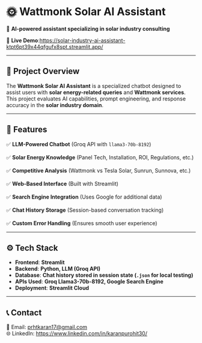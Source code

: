# 🌞 Wattmonk Solar AI Assistant  

🚀 **AI-powered assistant specializing in solar industry consulting**  

📌 **Live Demo**:https://solar-industry-ai-assistant-ktpt6pt39x44qfgufx8spt.streamlit.app/ <br>  

---

## 📌 **Project Overview**  
The **Wattmonk Solar AI Assistant** is a specialized chatbot designed to assist users with **solar energy-related queries** and **Wattmonk services**. This project evaluates AI capabilities, prompt engineering, and response accuracy in the **solar industry domain**.

---

## 🎯 **Features**  
✅ **LLM-Powered Chatbot** (Groq API with `llama3-70b-8192`) <br>  
✅ **Solar Energy Knowledge** (Panel Tech, Installation, ROI, Regulations, etc.) <br>  
✅ **Competitive Analysis** (Wattmonk vs Tesla Solar, Sunrun, Sunnova, etc.) <br>  
✅ **Web-Based Interface** (Built with Streamlit) <br>  
✅ **Search Engine Integration** (Uses Google for additional data) <br>  
✅ **Chat History Storage** (Session-based conversation tracking) <br>  
✅ **Custom Error Handling** (Ensures smooth user experience)  

---

## ⚙️ **Tech Stack**  
- **Frontend**: **Streamlit**  
- **Backend**: **Python, LLM (Groq API)**  
- **Database**: **Chat history stored in session state (`.json` for local testing)**  
- **APIs Used**: **Groq Llama3-70b-8192, Google Search Engine**  
- **Deployment**: **Streamlit Cloud**  

---

## 📞 Contact
📩 Email: prhtkaran17@gmail.com <br>
🌐 LinkedIn: https://www.linkedin.com/in/karanpurohit30/
